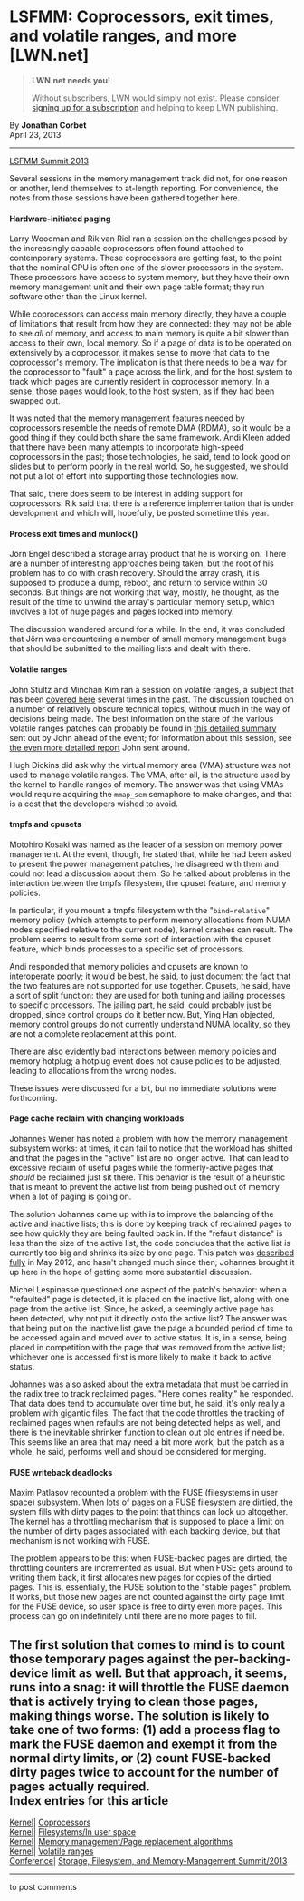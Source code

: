 # LSFMM: Coprocessors, exit times, and volatile ranges, and more [LWN.net]

> **LWN.net needs you!**
> 
> Without subscribers, LWN would simply not exist. Please consider [signing up for a subscription](/Promo/nst-nag2/subscribe) and helping to keep LWN publishing. 

By **Jonathan Corbet**  
April 23, 2013 

* * *

[LSFMM Summit 2013](/Articles/LSFMM2013/)

Several sessions in the memory management track did not, for one reason or another, lend themselves to at-length reporting. For convenience, the notes from those sessions have been gathered together here. 

#### Hardware-initiated paging

Larry Woodman and Rik van Riel ran a session on the challenges posed by the increasingly capable coprocessors often found attached to contemporary systems. These coprocessors are getting fast, to the point that the nominal CPU is often one of the slower processors in the system. These processors have access to system memory, but they have their own memory management unit and their own page table format; they run software other than the Linux kernel. 

While coprocessors can access main memory directly, they have a couple of limitations that result from how they are connected: they may not be able to see _all_ of memory, and access to main memory is quite a bit slower than access to their own, local memory. So if a page of data is to be operated on extensively by a coprocessor, it makes sense to move that data to the coprocessor's memory. The implication is that there needs to be a way for the coprocessor to "fault" a page across the link, and for the host system to track which pages are currently resident in coprocessor memory. In a sense, those pages would look, to the host system, as if they had been swapped out. 

It was noted that the memory management features needed by coprocessors resemble the needs of remote DMA (RDMA), so it would be a good thing if they could both share the same framework. Andi Kleen added that there have been many attempts to incorporate high-speed coprocessors in the past; those technologies, he said, tend to look good on slides but to perform poorly in the real world. So, he suggested, we should not put a lot of effort into supporting those technologies now. 

That said, there does seem to be interest in adding support for coprocessors. Rik said that there is a reference implementation that is under development and which will, hopefully, be posted sometime this year. 

#### Process exit times and munlock()

Jörn Engel described a storage array product that he is working on. There are a number of interesting approaches being taken, but the root of his problem has to do with crash recovery. Should the array crash, it is supposed to produce a dump, reboot, and return to service within 30 seconds. But things are not working that way, mostly, he thought, as the result of the time to unwind the array's particular memory setup, which involves a lot of huge pages and pages locked into memory. 

The discussion wandered around for a while. In the end, it was concluded that Jörn was encountering a number of small memory management bugs that should be submitted to the mailing lists and dealt with there. 

#### Volatile ranges

John Stultz and Minchan Kim ran a session on volatile ranges, a subject that has been [covered here](/Kernel/Index/#Volatile_ranges) several times in the past. The discussion touched on a number of relatively obscure technical topics, without much in the way of decisions being made. The best information on the state of the various volatile ranges patches can probably be found in [this detailed summary](/Articles/548111/) sent out by John ahead of the event; for information about this session, see [the even more detailed report](/Articles/548151/) John sent around. 

Hugh Dickins did ask why the virtual memory area (VMA) structure was not used to manage volatile ranges. The VMA, after all, is the structure used by the kernel to handle ranges of memory. The answer was that using VMAs would require acquiring the `mmap_sem` semaphore to make changes, and that is a cost that the developers wished to avoid. 

#### tmpfs and cpusets

Motohiro Kosaki was named as the leader of a session on memory power management. At the event, though, he stated that, while he had been asked to present the power management patches, he disagreed with them and could not lead a discussion about them. So he talked about problems in the interaction between the tmpfs filesystem, the cpuset feature, and memory policies. 

In particular, if you mount a tmpfs filesystem with the "`bind=relative`" memory policy (which attempts to perform memory allocations from NUMA nodes specified relative to the current node), kernel crashes can result. The problem seems to result from some sort of interaction with the cpuset feature, which binds processes to a specific set of processors. 

Andi responded that memory policies and cpusets are known to interoperate poorly; it would be best, he said, to just document the fact that the two features are not supported for use together. Cpusets, he said, have a sort of split function: they are used for both tuning and jailing processes to specific processors. The jailing part, he said, could probably just be dropped, since control groups do it better now. But, Ying Han objected, memory control groups do not currently understand NUMA locality, so they are not a complete replacement at this point. 

There are also evidently bad interactions between memory policies and memory hotplug; a hotplug event does not cause policies to be adjusted, leading to allocations from the wrong nodes. 

These issues were discussed for a bit, but no immediate solutions were forthcoming. 

#### Page cache reclaim with changing workloads

Johannes Weiner has noted a problem with how the memory management subsystem works: at times, it can fail to notice that the workload has shifted and that the pages in the "active" list are no longer active. That can lead to excessive reclaim of useful pages while the formerly-active pages that _should_ be reclaimed just sit there. This behavior is the result of a heuristic that is meant to prevent the active list from being pushed out of memory when a lot of paging is going on. 

The solution Johannes came up with is to improve the balancing of the active and inactive lists; this is done by keeping track of reclaimed pages to see how quickly they are being faulted back in. If the "refault distance" is less than the size of the active list, the code concludes that the active list is currently too big and shrinks its size by one page. This patch was [described fully](/Articles/495543/) in May 2012, and hasn't changed much since then; Johannes brought it up here in the hope of getting some more substantial discussion. 

Michel Lespinasse questioned one aspect of the patch's behavior: when a "refaulted" page is detected, it is placed on the inactive list, along with one page from the active list. Since, he asked, a seemingly active page has been detected, why not put it directly onto the active list? The answer was that being put on the inactive list gave the page a bounded period of time to be accessed again and moved over to active status. It is, in a sense, being placed in competition with the page that was removed from the active list; whichever one is accessed first is more likely to make it back to active status. 

Johannes was also asked about the extra metadata that must be carried in the radix tree to track reclaimed pages. "Here comes reality," he responded. That data does tend to accumulate over time but, he said, it's only really a problem with gigantic files. The fact that the code throttles the tracking of reclaimed pages when refaults are not being detected helps as well, and there is the inevitable shrinker function to clean out old entries if need be. This seems like an area that may need a bit more work, but the patch as a whole, he said, performs well and should be considered for merging. 

#### FUSE writeback deadlocks

Maxim Patlasov recounted a problem with the FUSE (filesystems in user space) subsystem. When lots of pages on a FUSE filesystem are dirtied, the system fills with dirty pages to the point that things can lock up altogether. The kernel has a throttling mechanism that is supposed to place a limit on the number of dirty pages associated with each backing device, but that mechanism is not working with FUSE. 

The problem appears to be this: when FUSE-backed pages are dirtied, the throttling counters are incremented as usual. But when FUSE gets around to writing them back, it first allocates new pages for copies of the dirtied pages. This is, essentially, the FUSE solution to the "stable pages" problem. It works, but those new pages are not counted against the dirty page limit for the FUSE device, so user space is free to dirty even more pages. This process can go on indefinitely until there are no more pages to fill. 

The first solution that comes to mind is to count those temporary pages against the per-backing-device limit as well. But that approach, it seems, runs into a snag: it will throttle the FUSE daemon that is actively trying to clean those pages, making things worse. The solution is likely to take one of two forms: (1) add a process flag to mark the FUSE daemon and exempt it from the normal dirty limits, or (2) count FUSE-backed dirty pages twice to account for the number of pages actually required.  
Index entries for this article  
---  
[Kernel](/Kernel/Index)| [Coprocessors](/Kernel/Index#Coprocessors)  
[Kernel](/Kernel/Index)| [Filesystems/In user space](/Kernel/Index#Filesystems-In_user_space)  
[Kernel](/Kernel/Index)| [Memory management/Page replacement algorithms](/Kernel/Index#Memory_management-Page_replacement_algorithms)  
[Kernel](/Kernel/Index)| [Volatile ranges](/Kernel/Index#Volatile_ranges)  
[Conference](/Archives/ConferenceIndex/)| [Storage, Filesystem, and Memory-Management Summit/2013](/Archives/ConferenceIndex/#Storage_Filesystem_and_Memory-Management_Summit-2013)  
  


* * *

to post comments 
